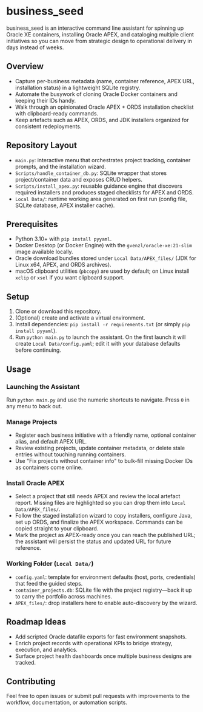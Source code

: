 # business_seed

business_seed is an interactive command line assistant for spinning up Oracle XE containers, installing Oracle APEX, and cataloging multiple client initiatives so you can move from strategic design to operational delivery in days instead of weeks.

## Overview
- Capture per-business metadata (name, container reference, APEX URL, installation status) in a lightweight SQLite registry.
- Automate the busywork of cloning Oracle Docker containers and keeping their IDs handy.
- Walk through an opinionated Oracle APEX + ORDS installation checklist with clipboard-ready commands.
- Keep artefacts such as APEX, ORDS, and JDK installers organized for consistent redeployments.

## Repository Layout
- `main.py`: interactive menu that orchestrates project tracking, container prompts, and the installation wizard.
- `Scripts/handle_container_db.py`: SQLite wrapper that stores project/container data and exposes CRUD helpers.
- `Scripts/install_apex.py`: reusable guidance engine that discovers required installers and produces staged checklists for APEX and ORDS.
- `Local Data/`: runtime working area generated on first run (config file, SQLite database, APEX installer cache).

## Prerequisites
- Python 3.10+ with `pip install pyyaml`.
- Docker Desktop (or Docker Engine) with the `gvenzl/oracle-xe:21-slim` image available locally.
- Oracle download bundles stored under `Local Data/APEX_files/` (JDK for Linux x64, APEX, and ORDS archives).
- macOS clipboard utilities (`pbcopy`) are used by default; on Linux install `xclip` or `xsel` if you want clipboard support.

## Setup
1. Clone or download this repository.
2. (Optional) create and activate a virtual environment.
3. Install dependencies: `pip install -r requirements.txt` (or simply `pip install pyyaml`).
4. Run `python main.py` to launch the assistant. On the first launch it will create `Local Data/config.yaml`; edit it with your database defaults before continuing.

## Usage
### Launching the Assistant
Run `python main.py` and use the numeric shortcuts to navigate. Press `0` in any menu to back out.

### Manage Projects
- Register each business initiative with a friendly name, optional container alias, and default APEX URL.
- Review existing projects, update container metadata, or delete stale entries without touching running containers.
- Use "Fix projects without container info" to bulk-fill missing Docker IDs as containers come online.

### Install Oracle APEX
- Select a project that still needs APEX and review the local artefact report. Missing files are highlighted so you can drop them into `Local Data/APEX_files/`.
- Follow the staged installation wizard to copy installers, configure Java, set up ORDS, and finalize the APEX workspace. Commands can be copied straight to your clipboard.
- Mark the project as APEX-ready once you can reach the published URL; the assistant will persist the status and updated URL for future reference.

### Working Folder (`Local Data/`)
- `config.yaml`: template for environment defaults (host, ports, credentials) that feed the guided steps.
- `container_projects.db`: SQLite file with the project registry—back it up to carry the portfolio across machines.
- `APEX_files/`: drop installers here to enable auto-discovery by the wizard.

## Roadmap Ideas
- Add scripted Oracle datafile exports for fast environment snapshots.
- Enrich project records with operational KPIs to bridge strategy, execution, and analytics.
- Surface project health dashboards once multiple business designs are tracked.

## Contributing
Feel free to open issues or submit pull requests with improvements to the workflow, documentation, or automation scripts.
